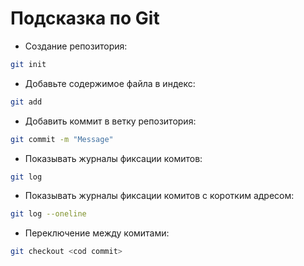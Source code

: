 # Подсказка по Git

+   Создание репозитория:
```sh
git init
```

+ Добавьте содержимое файла в индекс:
```sh
git add
```

+ Добавить коммит в ветку репозитория:
```sh
git commit -m "Message"
```

+ Показывать журналы фиксации комитов:
```sh
git log 
```

+ Показывать журналы фиксации комитов с коротким адресом:
```sh
git log --oneline
```

+ Переключение между комитами:
```sh
git checkout <cod commit>
```

